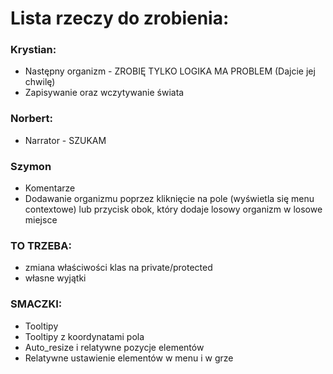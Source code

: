 # Lista rzeczy do zrobienia:
### Krystian:
- Następny organizm - ZROBIĘ TYLKO LOGIKA MA PROBLEM (Dajcie jej chwilę)
- Zapisywanie oraz wczytywanie świata

### Norbert:
- Narrator - SZUKAM 

### Szymon
- Komentarze
- Dodawanie organizmu poprzez kliknięcie na pole (wyświetla się menu contextowe) lub przycisk obok, który dodaje losowy organizm w losowe miejsce

### TO TRZEBA:
- zmiana właściwości klas na private/protected
- własne wyjątki

### SMACZKI:
- Tooltipy
- Tooltipy z koordynatami pola
- Auto_resize i relatywne pozycje elementów
- Relatywne ustawienie elementów w menu i w grze



